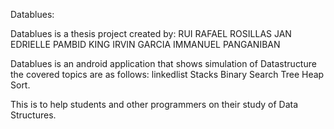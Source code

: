 Datablues:

Datablues is a thesis project created by:
RUI RAFAEL ROSILLAS
JAN EDRIELLE PAMBID
KING IRVIN GARCIA
IMMANUEL PANGANIBAN

Datablues is an android application that shows simulation of Datastructure
the covered topics are as follows:
linkedlist
Stacks
Binary Search Tree
Heap Sort.

This is to help students and other programmers on their study of Data Structures.



